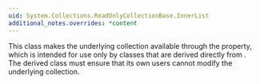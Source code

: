 ```yaml
---
uid: System.Collections.ReadOnlyCollectionBase.InnerList
additional_notes.overrides: *content
---
```


<p>This class makes the underlying collection available through the <xref href="System.Collections.ReadOnlyCollectionBase.InnerList"></xref> property, which is intended for use only by classes that are derived directly from <xref href="System.Collections.ReadOnlyCollectionBase"></xref>. The derived class must ensure that its own users cannot modify the underlying collection.</p>


